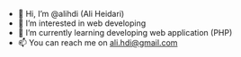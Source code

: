 - 👋 Hi, I’m @alihdi (Ali Heidari)
- 👀 I’m interested in web developing
- 🌱 I’m currently learning developing web application (PHP)
- 📫 You can reach me on ali.hdi@gmail.com

<!---
alihdi/alihdi is a ✨ special ✨ repository because its `README.md` (this file) appears on your GitHub profile.
You can click the Preview link to take a look at your changes.
--->
